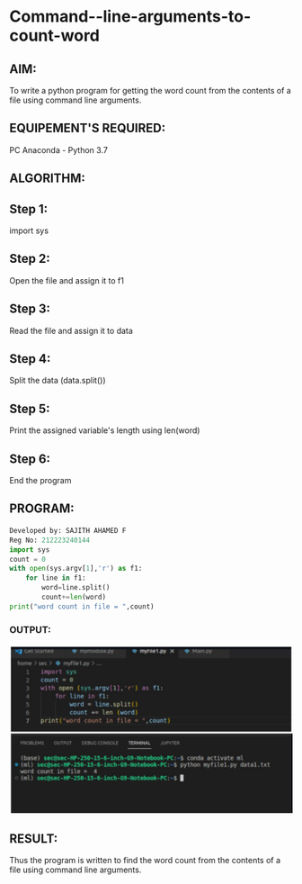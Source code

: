 # Command--line-arguments-to-count-word
## AIM:
To write a python program for getting the word count from the contents of a file using command line arguments.
## EQUIPEMENT'S REQUIRED: 
PC
Anaconda - Python 3.7
## ALGORITHM: 
## Step 1:
import sys

## Step 2:
Open the file and assign it to f1

## Step 3:
Read the file and assign it to data

## Step 4:
Split the data (data.split())

## Step 5:
Print the assigned variable's length using len(word)

## Step 6:
End the program

## PROGRAM:
```Python
Developed by: SAJITH AHAMED F
Reg No: 212223240144
import sys
count = 0
with open(sys.argv[1],'r') as f1:
    for line in f1:
        word=line.split()
        count+=len(word)
print("word count in file = ",count)
```
### OUTPUT:
![alt text](<exp 10.png>)

## RESULT:
Thus the program is written to find the word count from the contents of a file using command line arguments.
